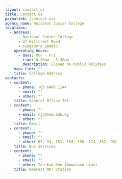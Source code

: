 ```yaml
---
layout: contact_us
title: Contact Us
permalink: /contact-us/
agency_name: National Junior College
locations:
  - address:
      - National Junior College
      - 37 Hillcrest Road
      - Singapore 288913
    operating_hours:
      - days: Mon - Fri
        time: 8.30am - 5.30pm
        description: Closed on Public Holidays
    maps_link: ""
    title: College Address
contacts:
  - content:
      - phone: +65 6466 1144
      - email: ""
      - other: ""
    title: General Office Tel
  - content:
      - phone: ""
      - email: njc@moe.edu.sg
      - other: ""
    title: Email
  - content:
      - phone: ""
      - email: ""
      - other: 67, 74, 151, 154, 156, 174, 852, 961
    title: Bus Services
  - content:
      - phone: ""
      - email: ""
      - other: Tan Kah Kee (Downtown Line)
    title: Nearest MRT Station
---
```

